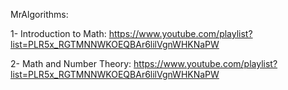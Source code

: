 MrAlgorithms:

1- Introduction to Math: https://www.youtube.com/playlist?list=PLR5x_RGTMNNWKOEQBAr6lilVgnWHKNaPW

2- Math and Number Theory: https://www.youtube.com/playlist?list=PLR5x_RGTMNNWKOEQBAr6lilVgnWHKNaPW

